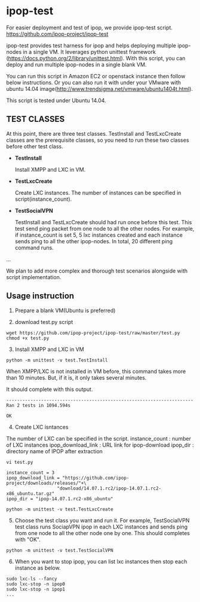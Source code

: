 
ipop-test
=========

For easier deployment and test of ipop, we provide ipop-test script. 
https://github.com/ipop-project/ipop-test

ipop-test provides test harness for ipop and helps deploying multiple ipop-nodes in a single VM. It leverages python unittest framework (https://docs.python.org/2/library/unittest.html). With this script, you can deploy and run multiple ipop-nodes in a single blank VM.

You can run this script in Amazon EC2 or openstack instance then follow below instructions. Or you can also run it with under your VMware with ubuntu 14.04 image(http://www.trendsigma.net/vmware/ubuntu1404t.html).

This script is tested under Ubuntu 14.04.

TEST CLASSES
------------

At this point, there are three test classes. TestInstall and TestLxcCreate classes are the prerequisite classes, so you need to run these two classes before other test class. 

- **TestInstall**

  Install XMPP and LXC in VM.
  
- **TestLxcCreate**

  Create LXC instances. The number of instances can be specified in script(instance_count). 
  
- **TestSocialVPN**

  TestInstall and TestLxcCreate should had run once before this test. This test send ping packet from one node to all the other nodes. For example, if instance_count is set 5, 5 lxc instances created and each instance sends ping to all the other ipop-nodes. In total, 20 different ping command runs. 
  
...

We plan to add more complex and thorough test scenarios alongside with script implementation.


Usage instruction
-----------------

1. Prepare a blank VM(Ubuntu is preferred)

2. download test.py script 

  ```
  wget https://github.com/ipop-project/ipop-test/raw/master/test.py
  chmod +x test.py
  ```

3. Install XMPP and LXC in VM
  ```
  python -m unittest -v test.TestInstall
  ```

  When XMPP/LXC is not installed in VM before, this command takes more than 10 minutes. But, if it is, it only takes several minutes.
  
  It should complete with this output.
  
  ```
  ----------------------------------------------------------------------
  Ran 2 tests in 1094.594s

  OK
  ```

4. Create LXC isntances 

  The number of LXC can be specified in the script. 
  instance_count : number of LXC instances
  ipop_download_link : URL link for ipop-download
  ipop_dir : directory name of IPOP after extraction

  ```
  vi test.py

  instance_count = 3
  ipop_download_link = "https://github.com/ipop-project/downloads/releases/"+\
                     "download/14.07.1.rc2/ipop-14.07.1.rc2-x86_ubuntu.tar.gz"
  ipop_dir = "ipop-14.07.1.rc2-x86_ubuntu"
  ```

  ```
  python -m unittest -v test.TestLxcCreate
  ```

5. Choose the test class you want and run it. For example, TestSocialVPN test class runs SociapVPN ipop in each LXC instances and sends ping from one node to all the other node one by one. This should completes with "OK". 

  ```
  python -m unittest -v test.TestSocialVPN
  ```

6. When you want to stop ipop, you can list lxc instances then stop each instance as below. 

  ```
  sudo lxc-ls --fancy
  sudo lxc-stop -n ipop0
  sudo lxc-stop -n ipop1
  ...
  ```
